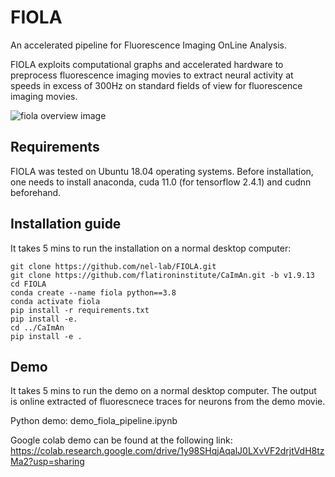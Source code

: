 # FIOLA
An accelerated pipeline for Fluorescence Imaging OnLine Analysis.

FIOLA exploits computational graphs and accelerated hardware to preprocess fluorescence imaging movies to extract neural activity at speeds in excess of 300Hz on standard fields of view for fluorescence imaging movies.

![fiola overview image](/fiola_overview.png)

## Requirements
FIOLA was tested on Ubuntu 18.04 operating systems. Before installation, one needs to install anaconda, cuda 11.0 (for tensorflow 2.4.1) and cudnn beforehand.

## Installation guide
It takes 5 mins to run the installation on a normal desktop computer:

```
git clone https://github.com/nel-lab/FIOLA.git
git clone https://github.com/flatironinstitute/CaImAn.git -b v1.9.13
cd FIOLA
conda create --name fiola python==3.8
conda activate fiola
pip install -r requirements.txt 
pip install -e.
cd ../CaImAn
pip install -e . 
```

## Demo
It takes 5 mins to run the demo on a normal desktop computer. The output is online extracted of fluorescnece traces for neurons from the demo movie.

Python demo: demo_fiola_pipeline.ipynb 

Google colab demo can be found at the following link: https://colab.research.google.com/drive/1y98SHqjAqalJ0LXvVF2drjtVdH8tzMa2?usp=sharing
